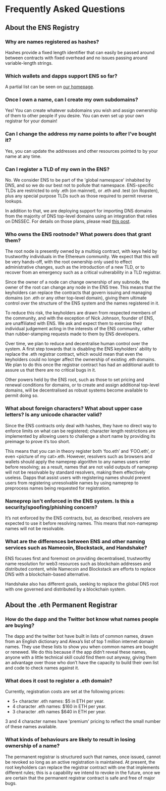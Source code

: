# Frequently Asked Questions

## About the ENS Registry

### Why are names registered as hashes?

Hashes provide a fixed length identifier that can easily be passed around between contracts with fixed overhead and no issues passing around variable-length strings.

### Which wallets and dapps support ENS so far?

A partial list can be seen on [our homepage](https://ens.domains/).

### Once I own a name, can I create my own subdomains?

Yes! You can create whatever subdomains you wish and assign ownership of them to other people if you desire. You can even set up your own registrar for your domain!

### Can I change the address my name points to after I’ve bought it?

Yes, you can update the addresses and other resources pointed to by your name at any time.

### Can I register a TLD of my own in the ENS?

No. We consider ENS to be part of the 'global namespace' inhabited by DNS, and so we do our best not to pollute that namespace. ENS-specific TLDs are restricted to only .eth \(on mainnet\), or .eth and .test \(on Ropsten\), plus any special purpose TLDs such as those required to permit reverse lookups.

In addition to that, we are deploying support for importing DNS domains from the majority of DNS top-level domains using an integration that relies on DNSSEC. For details on those plans, please read [this post](https://medium.com/the-ethereum-name-service/upcoming-changes-to-the-ens-root-a1b78fd52b38).

### Who owns the ENS rootnode? What powers does that grant them?

The root node is presently owned by a multisig contract, with keys held by trustworthy individuals in the Ethereum community. We expect that this will be very hands-off, with the root ownership only used to effect administrative changes, such as the introduction of a new TLD, or to recover from an emergency such as a critical vulnerability in a TLD registrar.

Since the owner of a node can change ownership of any subnode, the owner of the root can change any node in the ENS tree. This means that the keyholders can replace the contracts that govern issuing and managing domains \(on .eth or any other top-level domain\), giving them ultimate control over the structure of the ENS system and the names registered in it.

To reduce this risk, the keyholders are drawn from respected members of the community, and with the exception of Nick Johnson, founder of ENS, are unaffiliated with ENS. We ask and expect them to exercise their individual judgement acting in the interests of the ENS community, rather than rubber-stamping requests made to them by ENS developers.

Over time, we plan to reduce and decentralise human control over the system. A first step towards that is disabling the ENS keyholders' ability to replace the .eth registrar contract, which would mean that even the keyholders could no longer affect the ownership of existing .eth domains. We plan to do this once the registrar contract has had an additional audit to assure us that there are no critical bugs in it.

Other powers held by the ENS root, such as those to set pricing and renewal conditions for domains, or to create and assign additional top-level domains, will be decentralised as robust systems become available to permit doing so.

### What about foreign characters? What about upper case letters? Is any unicode character valid?

Since the ENS contracts only deal with hashes, they have no direct way to enforce limits on what can be registered; character length restrictions are implemented by allowing users to challenge a short name by providing its preimage to prove it’s too short.

This means that you can in theory register both ‘foo.eth’ and ‘FOO.eth’, or even &lt;picture of my cat&gt;.eth. However, resolvers such as browsers and wallets should apply the nameprep algorithm to any names users enter before resolving; as a result, names that are not valid outputs of nameprep will not be resolvable by standard resolvers, making them effectively useless. Dapps that assist users with registering names should prevent users from registering unresolvable names by using nameprep to preprocess names being requested for registration.

### Nameprep isn’t enforced in the ENS system. Is this a security/spoofing/phishing concern?

It’s not enforced by the ENS contracts, but, as described, resolvers are expected to use it before resolving names. This means that non-nameprep names will not be resolvable.

### What are the differences between ENS and other naming services such as Namecoin, Blockstack, and Handshake?

ENS focuses first and foremost on providing decentralised, trustworthy name resolution for web3 resources such as blockchain addresses and distributed content, while Namecoin and Blockstack are efforts to replace DNS with a blockchain-based alternative.

Handshake also has different goals, seeking to replace the global DNS root with one governed and distributed by a blockchain system.

## About the .eth Permanent Registrar

### How do the dapp and the Twitter bot know what names people are buying?

The dapp and the twitter bot have built in lists of common names, drawn from an English dictionary and Alexa’s list of top 1 million internet domain names. They use these lists to show you when common names are bought or renewed. We do this because if the app didn’t reveal these names, anyone with a little technical skill could find them out anyway, giving them an advantage over those who don’t have the capacity to build their own list and code to check names against it.

### What does it cost to register a .eth domain?

Currently, registration costs are set at the following prices:

* 5+ character .eth names: $5 in ETH per year.
* 4 character .eth names: $160 in ETH per year.
* 3 character .eth names $640 in ETH per year.

3 and 4 character names have 'premium' pricing to reflect the small number of these names available.

### What kinds of behaviours are likely to result in losing ownership of a name?

The permanent registrar is structured such that names, once issued, cannot be revoked so long as an active registration is maintained. At present, the root keyholders can replace the registrar contract with one that implements different rules; this is a capability we intend to revoke in the future, once we are certain that the permanent registrar contract is safe and free of major bugs.

